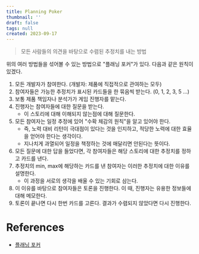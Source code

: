 ```yaml
---
title: Planning Poker
thumbnail: ''
draft: false
tags: null
created: 2023-09-17
---
```



 > 
 > 모든 사람들의 의견을 바탕으로 수렴된 추정치를 내는 방법

위의 여러 방법들을 섞어볼 수 있는 방법으로 "플래닝 포커"가 있다. 다음과 같은 원칙이 있겠다.

1. 모든 개발자가 참여한다. (개발자: 제품에 직접적으로 관여하는 모두)
1. 참여자들은 가능한 추정치가 표시된 카드들을 한 묶음씩 받는다. (0, 1, 2, 3, 5 ...)
1. 보통 제품 책임자나 분석가가 게임 진행자를 맡는다.
1. 진행자는 참여자들에 대한 질문을 받는다. 
   * 이 스토리에 대해 이해되지 않는점에 대해 질문한다.
1. 모든 참여자는 일정 추정에 있어 "수확 체감의 원칙"을 알고 있어야 한다.
   * 즉, 노력 대비 리턴이 극대점이 있다는 것을 인지하고, 적당한 노력에 대한 효율을 얻어야 한다는 생각이다.
   * 지나치게 과열되어 일정을 책정하는 것에 매달리면 안된다는 뜻이다.
1. 모든 질문에 대한 답을 들었다면, 각 참여자들은 해당 스토리에 대한 추정치를 정하고 카드를 낸다.
1. 추정치의 min, max에 해당하는 카드를 낸 참여자는 이러한 추정치에 대한 이유를 설명한다.
   * 이 과정을 서로의 생각을 배울 수 있는 기회로 삼는다.
1. 이 이유를 바탕으로 참여자들은 토론을 진행한다. 이 때, 진행자는 유용한 정보들에 대해 메모한다.
1. 토론이 끝나면 다시 한번 카드를 고른다. 결과가 수렴되지 않았다면 다시 진행한다.

# References

* [플래닝 포커](https://ko.wikipedia.org/wiki/%ED%94%8C%EB%9E%98%EB%8B%9D_%ED%8F%AC%EC%BB%A4)
